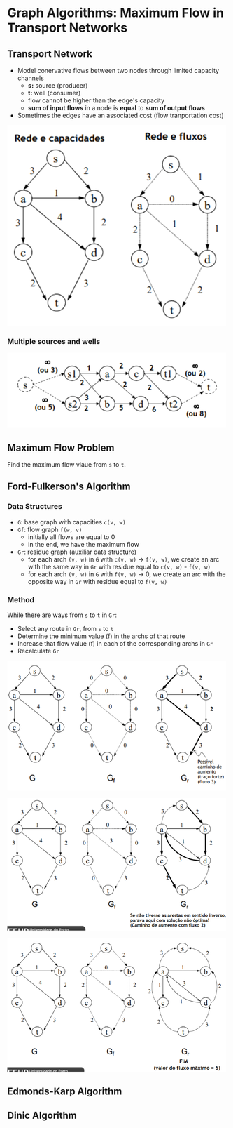 # Graph Algorithms: Maximum Flow in Transport Networks

## Transport Network

 - Model conervative flows between two nodes through limited capacity channels
     - **s:** source (producer)
     - **t:** well (consumer)
     - flow cannot be higher than the edge's capacity
     - **sum of input flows** in a node is **equal** to **sum of output flows**
 - Sometimes the edges have an associated cost (flow tranportation cost)

<img src="images/graph_algorithms_maximum_flow.png" width="500"><br>

### Multiple sources and wells

<img src="images/graph_algorithms_maximum_flow_multiple_sources_wells.png" width="500"><br>

## Maximum Flow Problem

Find the maximum flow vlaue from `s` to `t`.

## Ford-Fulkerson's Algorithm

### Data Structures

 - `G`: base graph with capacities `c(v, w)`
 - `Gf`: flow graph `f(w, v)`
     - initially all flows are equal to 0
     - in the end, we have the maximum flow
 - `Gr`: residue graph (auxiliar data structure)
     - for each arch `(v, w)` in `G` with `c(v, w)` -> `f(v, w)`, we create an arc with the same way in `Gr` with residue equal to `c(v, w)` - `f(v, w)`
     - for each arch `(v, w)` in `G` with `f(v, w)` -> 0, we create an arc with the opposite way in `Gr` with residue equal to `f(v, w)`

### Method

While there are ways from `s` to `t` in `Gr`:
 - Select any route in `Gr`, from `s` to `t`
 - Determine the minimum value (f) in the archs of that route
 - Increase that flow value (f) in each of the corresponding archs in `Gr`
 - Recalculate `Gr`

<img src="images/graph_algorithms_maximum_flow_ford-fulkerson_1.png" width="500"><br>

<img src="images/graph_algorithms_maximum_flow_ford-fulkerson_2.png" width="500"><br>

<img src="images/graph_algorithms_maximum_flow_ford-fulkerson_3.png" width="500"><br>

## Edmonds-Karp Algorithm

## Dinic Algorithm